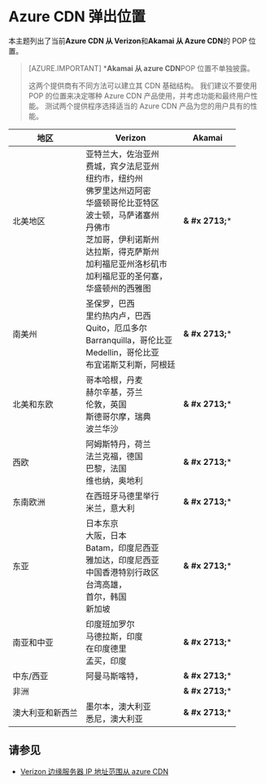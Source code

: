 <properties
    pageTitle="Azure CDN 弹出位置 |Microsoft Azure"
    description="本主题列出了 Azure CDN POP 位置。"
    services="cdn"
    documentationCenter=""
    authors="camsoper"
    manager="erikre"
    editor=""/>

<tags
    ms.service="cdn"
    ms.workload="media"
    ms.tgt_pltfrm="na"
    ms.devlang="na"
    ms.topic="article"
    ms.date="07/29/2016"
    ms.author="casoper"/>


# <a name="azure-cdn-pop-locations"></a>Azure CDN 弹出位置

本主题列出了当前**Azure CDN 从 Verizon**和**Akamai 从 Azure CDN**的 POP 位置。

>[AZURE.IMPORTANT] \***Akamai 从 azure CDN**POP 位置不单独披露。  
>
>这两个提供商有不同方法可以建立其 CDN 基础结构。  我们建议不要使用 POP 的位置来决定哪种 Azure CDN 产品使用，并考虑功能和最终用户性能。  测试两个提供程序选择适当的 Azure CDN 产品为您的用户具有的性能。 
 
| 地区 | Verizon | Akamai |
|--------|---------|--------|
| 北美地区 | 亚特兰大，佐治亚州<br />费城，宾夕法尼亚州<br />纽约市，纽约州<br />佛罗里达州迈阿密<br />华盛顿哥伦比亚特区<br />波士顿，马萨诸塞州<br />丹佛市<br />芝加哥，伊利诺斯州<br />达拉斯，得克萨斯州<br />加利福尼亚州洛杉矶市<br />加利福尼亚的圣何塞，<br />华盛顿州的西雅图 | **& #x 2713;**\* |
| 南美州 | 圣保罗，巴西<br />里约热内卢，巴西<br />Quito，厄瓜多尔<br />Barranquilla，哥伦比亚<br />Medellin，哥伦比亚<br/>布宜诺斯艾利斯，阿根廷| **& #x 2713;**\* | 
| 北美和东欧| 哥本哈根，丹麦<br />赫尔辛基，芬兰<br />伦敦，英国<br />斯德哥尔摩，瑞典<br />波兰华沙 | **& #x 2713;**\* |
| 西欧 | 阿姆斯特丹，荷兰<br />法兰克福，德国<br />巴黎，法国<br />维也纳，奥地利 | **& #x 2713;**\* |
| 东南欧洲 | 在西班牙马德里举行<br />米兰，意大利 | **& #x 2713;**\* |
| 东亚 | 日本东京<br />大阪，日本<br />Batam，印度尼西亚<br />雅加达，印度尼西亚<br />中国香港特别行政区<br />台湾高雄，<br />首尔，韩国<br />新加坡| **& #x 2713;**\* |
| 南亚和中亚 | 印度班加罗尔<br />马德拉斯，印度<br />在印度德里<br />孟买，印度 | **& #x 2713;**\* |
| 中东/西亚 | 阿曼马斯喀特， | **& #x 2713;**\* |
| 非洲 | | **& #x 2713;**\* |
| 澳大利亚和新西兰 | 墨尔本，澳大利亚<br />悉尼，澳大利亚 | **& #x 2713;**\* |

## <a name="see-also"></a>请参见
* [Verizon 边缘服务器 IP 地址范围从 azure CDN](https://msdn.microsoft.com/library/mt757330.aspx)